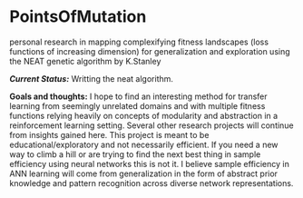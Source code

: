 # PointsOfMutation
personal research in mapping complexifying fitness landscapes (loss functions of increasing dimension) for generalization and exploration using the NEAT genetic algorithm by K.Stanley


***Current Status:*** Writting the neat algorithm.



**Goals and thoughts:**
  I hope to find an interesting method for transfer learning from seemingly unrelated domains and with multiple fitness functions relying heavily on concepts of modularity and abstraction in a reinforcement learning setting. Several other research projects will continue from insights gained here. This project is meant to be educational/exploratory and not necessarily efficient. If you need a new way to climb a hill or are trying to find the next best thing in sample efficiency using neural networks this is not it. I believe sample efficiency in ANN learning will come from generalization in the form of abstract prior knowledge and pattern recognition across diverse network representations.
